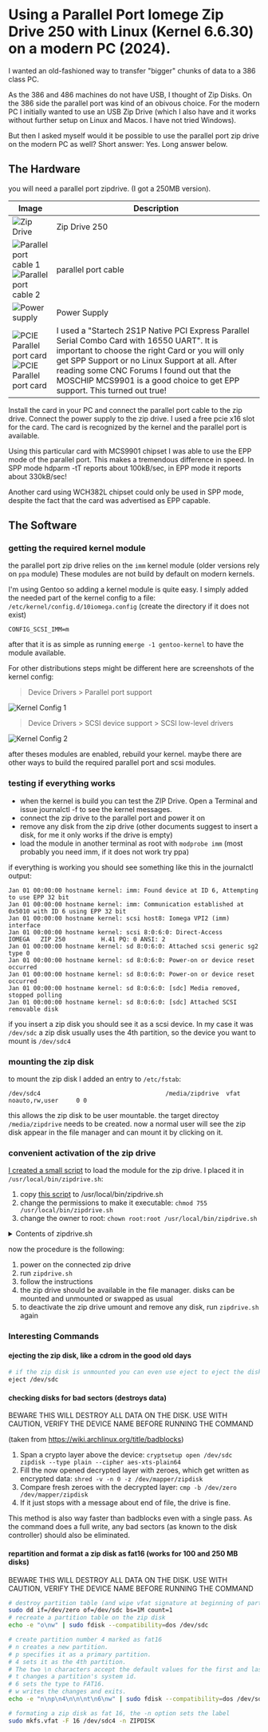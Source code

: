 # Using a Parallel Port Iomege Zip Drive 250 with Linux (Kernel 6.6.30) on a modern PC (2024).

I wanted an old-fashioned way to transfer "bigger" chunks of data to a 386 class PC.

As the 386 and 486 machines do not have USB, I thought of Zip Disks. On the 386 side the parallel port was kind of an obivous choice. For the modern PC I initially wanted to use an USB Zip Drive (which I also have and it works without further setup on Linux and Macos. I have not tried Windows).

But then I asked myself would it be possible to use the parallel port zip drive on the modern PC as well? Short answer: Yes. Long answer below.

## The Hardware
you will need a parallel port zipdrive. (I got a 250MB version).

| Image                                                                                                                               | Description                                                                                                                                                                                                                                                                                                                 |
|-------------------------------------------------------------------------------------------------------------------------------------|-----------------------------------------------------------------------------------------------------------------------------------------------------------------------------------------------------------------------------------------------------------------------------------------------------------------------------|
| ![Zip Drive](images/zipdrive1.jpg)                                                                                                  | Zip Drive 250                                                                                                                                                                                                                                                                                                               |
| ![Parallel port cable 1](images/zipdrive2.jpg)<br/> ![Parallel port cable 2](images/zipdrive3.jpg)                                  | parallel port cable                                                                                                                                                                                                                                                                                                         |
| ![Power supply](images/zipdrive4.jpg)                                                                                               | Power Supply                                                                                                                                                                                                                                                                                                                |
| ![PCIE Parallel port card](images/pcie-parallel-startech1.jpg) </br> ![PCIE Parallel port card](images/pcie-parallel-startech2.jpg) | I used a "Startech 2S1P Native PCI Express Parallel Serial Combo Card with 16550 UART". It is important to choose the right Card or you will only get SPP Support or no Linux Support at all. After reading some CNC Forums I found out that the MOSCHIP MCS9901 is a good choice to get EPP support. This turned out true! | 


Install the card in your PC and connect the parallel port cable to the zip drive. Connect the power supply to the zip drive.
I used a free pcie x16 slot for the card. The card is recognized by the kernel and the parallel port is available.

Using this particular card with MCS9901 chipset I was able to use the EPP mode of the parallel port. This makes a tremendous difference in speed. In SPP mode hdparm -tT reports about 100kB/sec, in EPP mode it reports about 330kB/sec!

Another card using WCH382L chipset could only be used in SPP mode, despite the fact that the card was advertised as EPP capable.

## The Software

### getting the required kernel module
the parallel port zip drive relies on the `imm` kernel module (older versions rely on `ppa` module) These modules are not build by default on modern kernels.

I'm using Gentoo so adding a kernel module is quite easy. I simply added the needed part of the kernel config to a file: `/etc/kernel/config.d/10iomega.config` (create the directory if it does not exist)

```
CONFIG_SCSI_IMM=m
```

after that it is as simple as running `emerge -1 gentoo-kernel` to have the module available.

For other distributions steps might be different here are screenshots of the kernel config:


>Device Drivers > Parallel port support 

![Kernel Config 1](images/kernel1.jpg)


> Device Drivers > SCSI device support > SCSI low-level drivers

![Kernel Config 2](images/kernel2.jpg)

after theses modules are enabled, rebuild your kernel. maybe there are other ways to build the required parallel port and scsi modules.

### testing if everything works
 - when the kernel is build you can test the ZIP Drive. Open a Terminal and issue journalctl -f to see the kernel messages.
 - connect the zip drive to the parallel port and power it on
 - remove any disk from the zip drive (other documents suggest to insert a disk, for me it only works if the drive is empty)
 - load the module in another terminal as root with `modprobe imm` (most probably you need imm, if it does not work try ppa)

if everything is working you should see something like this in the journalctl output:

```
Jan 01 00:00:00 hostname kernel: imm: Found device at ID 6, Attempting to use EPP 32 bit
Jan 01 00:00:00 hostname kernel: imm: Communication established at 0x5010 with ID 6 using EPP 32 bit
Jan 01 00:00:00 hostname kernel: scsi host8: Iomega VPI2 (imm) interface
Jan 01 00:00:00 hostname kernel: scsi 8:0:6:0: Direct-Access     IOMEGA   ZIP 250          H.41 PQ: 0 ANSI: 2
Jan 01 00:00:00 hostname kernel: sd 8:0:6:0: Attached scsi generic sg2 type 0
Jan 01 00:00:00 hostname kernel: sd 8:0:6:0: Power-on or device reset occurred
Jan 01 00:00:00 hostname kernel: sd 8:0:6:0: Power-on or device reset occurred
Jan 01 00:00:00 hostname kernel: sd 8:0:6:0: [sdc] Media removed, stopped polling
Jan 01 00:00:00 hostname kernel: sd 8:0:6:0: [sdc] Attached SCSI removable disk
```
if you insert a zip disk you should see it as a scsi device. In my case it was `/dev/sdc` a zip disk usually uses the 4th partition, so the device you want to mount is `/dev/sdc4`

### mounting the zip disk
to mount the zip disk I added an entry to `/etc/fstab`:

```
/dev/sdc4                                   /media/zipdrive  vfat   noauto,rw,user     0 0
```

this allows the zip disk to be user mountable. the target directoy `/media/zipdrive` needs to be created. 
now a normal user will see the zip disk appear in the file manager and can mount it by clicking on it.

### convenient activation of the zip drive
[I created a small script](zipdrive.sh) to load the module for the zip drive. I placed it in `/usr/local/bin/zipdrive.sh`:

1. copy [this script](zipdrive.sh) to /usr/local/bin/zipdrive.sh
2. change the permissions to make it executable: `chmod 755 /usr/local/bin/zipdrive.sh`
3. change the owner to root: `chown root:root /usr/local/bin/zipdrive.sh`

<details>
<summary>Contents of zipdrive.sh</summary>

```bash
#!/bin/env bash

# This script is used to manage a ZIP Drive on a Linux system. It checks if the necessary module and tools
# are available, and then either activates or deactivates the ZIP Drive based on its current state.
# The user is prompted to take necessary actions before each operation.

# copy this script to /usr/local/bin/zipdrive.sh
# change the permissions to make it executable: chmod 755 /usr/local/bin/zipdrive.sh
# change the owner to root: chown root:root /usr/local/bin/zipdrive.sh

# newer zip drives require the imm module, older zip drives require the ppa module
MODULE_NAME="imm"

# Check if script is run as root
if [ "$EUID" -ne 0 ]
    then echo "Need root privileges to interact with kernel modules ..."
    sudo "$0" "$@"
    exit 0
fi

main() {
    # Sanity checks
    if ! check_module ; then
        echo "The module $MODULE_NAME does not exist. Can not activate Zip Drive. Please make the module available."
        exit 1
    fi

    if ! check_jq ; then
        echo "jq not found, please install jq package for your distribution."
        exit 1
    fi

    # Start / Stop Zip Drive
    if module_loaded; then
        module_deactivate
    else
        module_activate
    fi
}

check_jq() {
    which jq 2>/dev/null 1>&2
    return $?
}

check_module() {
    if [ ! -f "/usr/lib/modules/$(uname -r)/kernel/drivers/scsi/$MODULE_NAME.ko" ]; then
        return 1
    fi
    return 0
}

module_loaded() {
    lsmod | grep "$MODULE_NAME" &> /dev/null
}

module_activate() {
    prompt_user "Activating ZIP Drive. Please power on the ZIP Drive and remove any media from the drive."

    # Get the current timestamp
    TIMESTAMP=$(date +"%Y-%m-%d %H:%M:%S")

    modprobe $MODULE_NAME
    sleep 2

    # Display the system log output since the timestamp
    echo ""
    journalctl -k --since "$TIMESTAMP" -o json | jq -r 'select(.MESSAGE | test("'$MODULE_NAME'|scsi"; "i")) | .MESSAGE'
    echo ""
}

module_deactivate() {
    prompt_user "Deactivating ZIP Drive. Please ensure to unmount any ZIP Disks and remove them from the drive."
    modprobe -r $MODULE_NAME
}

prompt_user() {
    local message=$1
    echo "$message"
    echo "Press any key to continue..."
    read -n 1 -s
}

main "$@" || exit 1

```
</details>

now the procedure is the following:
1. power on the connected zip drive
2. run `zipdrive.sh`
3. follow the instructions
4. the zip drive should be available in the file manager. disks can be mounted and unmounted or swapped as usual
5. to deactivate the zip drive umount and remove any disk, run `zipdrive.sh` again


### Interesting Commands

#### ejecting the zip disk, like a cdrom in the good old days
```bash
# if the zip disk is unmounted you can even use eject to eject the disk :P
eject /dev/sdc
```

#### checking disks for bad sectors (destroys data)
BEWARE THIS WILL DESTROY ALL DATA ON THE DISK. USE WITH CAUTION, VERIFY THE DEVICE NAME BEFORE RUNNING THE COMMAND

(taken from https://wiki.archlinux.org/title/badblocks)
1. Span a crypto layer above the device: ```cryptsetup open /dev/sdc zipdisk --type plain --cipher aes-xts-plain64```
2. Fill the now opened decrypted layer with zeroes, which get written as encrypted data: ```shred -v -n 0 -z /dev/mapper/zipdisk```
3. Compare fresh zeroes with the decrypted layer: ```cmp -b /dev/zero /dev/mapper/zipdisk``` 
4. If it just stops with a message about end of file, the drive is fine. 

This method is also way faster than badblocks even with a single pass. As the command does a full write, any bad sectors (as known to the disk controller) should also be eliminated.

#### repartition and format a zip disk as fat16 (works for 100 and 250 MB disks)
BEWARE THIS WILL DESTROY ALL DATA ON THE DISK. USE WITH CAUTION, VERIFY THE DEVICE NAME BEFORE RUNNING THE COMMAND
```bash
# destroy partition table (and wipe vfat signature at beginning of partition4)
sudo dd if=/dev/zero of=/dev/sdc bs=1M count=1
# recreate a partition table on the zip disk
echo -e "o\nw" | sudo fdisk --compatibility=dos /dev/sdc

# create partition number 4 marked as fat16
# n creates a new partition.
# p specifies it as a primary partition.
# 4 sets it as the 4th partition.
# The two \n characters accept the default values for the first and last sectors, using all available space.
# t changes a partition's system id.
# 6 sets the type to FAT16.
# w writes the changes and exits.
echo -e "n\np\n4\n\n\nt\n6\nw" | sudo fdisk --compatibility=dos /dev/sdc

# formating a zip disk as fat 16, the -n option sets the label
sudo mkfs.vfat -F 16 /dev/sdc4 -n ZIPDISK


```

